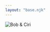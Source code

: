 ```yaml
---
layout: "base.njk"
---
```


<img src="/img/cats.jpg" class="img has-border align-center" alt="Bob & Ciri">
